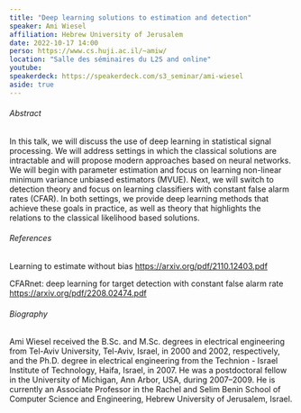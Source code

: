 ```yaml
---
title: "Deep learning solutions to estimation and detection"
speaker: Ami Wiesel
affiliation: Hebrew University of Jerusalem
date: 2022-10-17 14:00
perso: https://www.cs.huji.ac.il/~amiw/
location: "Salle des séminaires du L2S and online"
youtube: 
speakerdeck: https://speakerdeck.com/s3_seminar/ami-wiesel
aside: true
---
```


<div style="text-align:center">
<script defer class="speakerdeck-embed" data-id="a2e7ef07ce3f43bd90e9ba788f59183b" data-ratio="1.33333333333333" src="//speakerdeck.com/assets/embed.js"></script>
</div>


###### Abstract

In this talk, we will discuss the use of deep learning in statistical signal processing.
We will address settings in which the classical solutions are intractable and will propose modern approaches based on neural networks.
We will begin with parameter estimation and focus on learning non-linear minimum variance unbiased estimators (MVUE).
Next, we will switch to detection theory and focus on learning classifiers with constant false alarm rates (CFAR).
In both settings, we provide deep learning methods that achieve these goals in practice,
as well as theory that highlights the relations to the classical likelihood based solutions. 


###### References

Learning to estimate without bias 
https://arxiv.org/pdf/2110.12403.pdf

CFARnet: deep learning for target detection with constant false alarm rate
https://arxiv.org/pdf/2208.02474.pdf


###### Biography

Ami Wiesel received the B.Sc. and M.Sc. degrees in electrical engineering from Tel-Aviv University, Tel-Aviv, Israel, in 2000 and 2002, respectively,
and the Ph.D. degree in electrical engineering from the Technion - Israel Institute of Technology, Haifa, Israel, in 2007.
He was a postdoctoral fellow in the University of Michigan, Ann Arbor, USA, during 2007–2009.
He is currently an Associate Professor in the Rachel and Selim Benin School of Computer Science and Engineering, Hebrew University of Jerusalem, Israel. 

